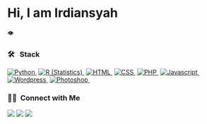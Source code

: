 ### 
<h1>Hi, I am Irdiansyah </h1>
<p>
👁
</p>

### 🛠 &nbsp; Stack

<a href="#" >![Python](https://img.shields.io/badge/-Python-05122A?style=flat&logo=python)&nbsp;</a>
<a href="https://rpubs.com/irdiansyah" >![R (Statistics)](https://img.shields.io/badge/-R-05122A?style=flat&logo=R&logoColor=276DC3)&nbsp;</a>
<a href="https://codepolitan.com/c/GD5TM8S/" >![HTML](https://img.shields.io/badge/-HTML-05122A?style=flat&logo=HTML5)&nbsp;</a>
<a href="https://codepolitan.com/c/1T8RG3Z/" >![CSS](https://img.shields.io/badge/-CSS-05122A?style=flat&logo=CSS3&logoColor=1572B6)&nbsp;</a>
<a href="https://codepolitan.com/c/ZXUZ1DN/" >![PHP](https://img.shields.io/badge/-PHP-05122A?style=flat&logo=php)&nbsp;</a>
<a href="https://codepolitan.com/c/7EHDRWY/" >![Javascript](https://img.shields.io/badge/-javascript-05122A?style=flat&logo=javascript)&nbsp;</a>
<a href="#" >![Wordpress](https://img.shields.io/badge/-Wordpress-05122A?style=flat&logo=wordpress&logoColor=FFFFFF)&nbsp;</a>
<a href="#" >![Photoshop](https://img.shields.io/badge/-Photoshop-05122A?style=flat&logo=adobe-photoshop)&nbsp;</a>

### 🤝🏻 &nbsp;Connect with Me

<p>
<a href="https://irdiansyah.biz/"><img src="https://img.shields.io/badge/-irdiansyah.biz-3423A6?style=flat&logo=Google-Chrome&logoColor=white"/></a>
<a href="https://www.linkedin.com/in/irdiansyah/"><img src="https://img.shields.io/badge/-Irdiansyah-0077B5?style=flat&logo=Linkedin&logoColor=white"/></a>
<a href="mailto:hello@irdiansyah.biz"><img src="https://img.shields.io/badge/-hello@irdiansyah.biz-D14836?style=flat&logo=Gmail&logoColor=white"/></a>
</p>
<!---
1rdiansyah/1rdiansyah is a ✨ special ✨ repository because its `README.md` (this file) appears on your GitHub profile.
You can click the Preview link to take a look at your changes.
--->
